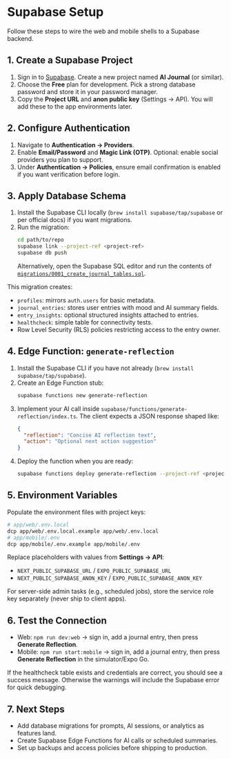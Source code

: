 # Supabase Setup

Follow these steps to wire the web and mobile shells to a Supabase backend.

## 1. Create a Supabase Project
1. Sign in to [Supabase](https://supabase.com/). Create a new project named **AI Journal** (or similar).
2. Choose the **Free** plan for development. Pick a strong database password and store it in your password manager.
3. Copy the **Project URL** and **anon public key** (Settings → API). You will add these to the app environments later.

## 2. Configure Authentication
1. Navigate to **Authentication → Providers**.
2. Enable **Email/Password** and **Magic Link (OTP)**. Optional: enable social providers you plan to support.
3. Under **Authentication → Policies**, ensure email confirmation is enabled if you want verification before login.

## 3. Apply Database Schema
1. Install the Supabase CLI locally (`brew install supabase/tap/supabase` or per official docs) if you want migrations.
2. Run the migration:
   ```bash
   cd path/to/repo
   supabase link --project-ref <project-ref>
   supabase db push
   ```
   Alternatively, open the Supabase SQL editor and run the contents of [`migrations/0001_create_journal_tables.sql`](migrations/0001_create_journal_tables.sql).

This migration creates:
- `profiles`: mirrors `auth.users` for basic metadata.
- `journal_entries`: stores user entries with mood and AI summary fields.
- `entry_insights`: optional structured insights attached to entries.
- `healthcheck`: simple table for connectivity tests.
- Row Level Security (RLS) policies restricting access to the entry owner.

## 4. Edge Function: `generate-reflection`
1. Install the Supabase CLI if you have not already (`brew install supabase/tap/supabase`).
2. Create an Edge Function stub:
   ```bash
   supabase functions new generate-reflection
   ```
3. Implement your AI call inside `supabase/functions/generate-reflection/index.ts`. The client expects a JSON response shaped like:
   ```json
   {
     "reflection": "Concise AI reflection text",
     "action": "Optional next action suggestion"
   }
   ```
4. Deploy the function when you are ready:
   ```bash
   supabase functions deploy generate-reflection --project-ref <project-ref>
   ```

## 5. Environment Variables
Populate the environment files with project keys:

```bash
# app/web/.env.local
dcp app/web/.env.local.example app/web/.env.local
# app/mobile/.env
dcp app/mobile/.env.example app/mobile/.env
```

Replace placeholders with values from **Settings → API**:

- `NEXT_PUBLIC_SUPABASE_URL` / `EXPO_PUBLIC_SUPABASE_URL`
- `NEXT_PUBLIC_SUPABASE_ANON_KEY` / `EXPO_PUBLIC_SUPABASE_ANON_KEY`

For server-side admin tasks (e.g., scheduled jobs), store the service role key separately (never ship to client apps).

## 6. Test the Connection
- Web: `npm run dev:web` → sign in, add a journal entry, then press **Generate Reflection**.
- Mobile: `npm run start:mobile` → sign in, add a journal entry, then press **Generate Reflection** in the simulator/Expo Go.

If the healthcheck table exists and credentials are correct, you should see a success message. Otherwise the warnings will include the Supabase error for quick debugging.

## 7. Next Steps
- Add database migrations for prompts, AI sessions, or analytics as features land.
- Create Supabase Edge Functions for AI calls or scheduled summaries.
- Set up backups and access policies before shipping to production.
